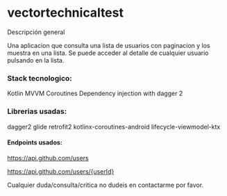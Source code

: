 # vectortechnicaltest

Descripción general

Una aplicacion que consulta una lista de usuarios con paginacion y los muestra en una lista.
Se puede acceder al detalle de cualquier usuario pulsando en la lista.

### Stack tecnologico:
Kotlin
MVVM
Coroutines
Dependency injection with dagger 2

### Librerias usadas:
dagger2
glide
retrofit2
kotlinx-coroutines-android
lifecycle-viewmodel-ktx


#### Endpoints usados:
https://api.github.com/users

https://api.github.com/users/{userId}

Cualquier duda/consulta/critica no dudeis en contactarme por favor.

